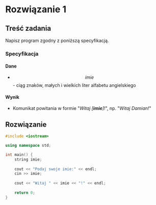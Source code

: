 # Rozwiązanie 1

## Treść zadania

Napisz program zgodny z poniższą specyfikacją.

### Specyfikacja

#### Dane

* $$imie$$ - ciąg znaków, małych i wielkich liter alfabetu angielskiego

#### Wynik

* Komunikat powitania w formie "_Witaj \[**imie**]!_", np. "_Witaj Damian!_"

## Rozwiązanie

```cpp
#include <iostream>

using namespace std;

int main() {
    string imie;
    
    cout << "Podaj swoje imie:" << endl;
    cin >> imie;
    
    cout << "Witaj " << imie << "!" << endl;
    
    return 0;
}
```

